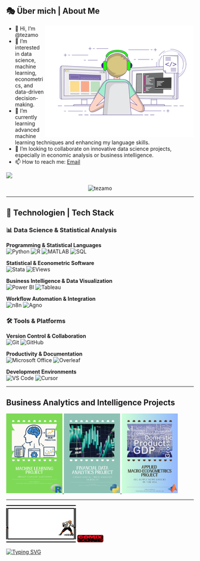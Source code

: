 ## 🎭 Über mich | About Me 

<img align="right" alt="Coding" width="400" src="https://raw.githubusercontent.com/devSouvik/devSouvik/master/gif3.gif">

- 👋 Hi, I’m @tezamo  
- 👀 I’m interested in data science, machine learning, econometrics, and data-driven decision-making.  
- 🌱 I’m currently learning advanced machine learning techniques and enhancing my language skills.  
- 💞️ I’m looking to collaborate on innovative data science projects, especially in economic analysis or business intelligence.  
- 📫 How to reach me:  [Email](mailto:tezamo@web.de) 

![](https://komarev.com/ghpvc/?username=tezamo&base=126&style=for-the-badge)


<p align="center"><img height="180em" src="https://github-profile-summary-cards.vercel.app/api/cards/profile-details?username=tezamo&theme=github" alt="tezamo" align = "center"/></p>

---

## 🚀 Technologien | Tech Stack

### 📊 Data Science & Statistical Analysis

**Programming & Statistical Languages**  
![Python](https://img.shields.io/badge/Python-3776AB?style=for-the-badge&logo=python&logoColor=white)
![R](https://img.shields.io/badge/R-276DC3?style=for-the-badge&logo=r&logoColor=white)
![MATLAB](https://img.shields.io/badge/MATLAB-0076A8?style=for-the-badge&logo=mathworks&logoColor=white)
![SQL](https://img.shields.io/badge/SQL-4479A1?style=for-the-badge&logo=postgresql&logoColor=white)

**Statistical & Econometric Software**  
![Stata](https://img.shields.io/badge/Stata-1B6AC6?style=for-the-badge&logo=stata&logoColor=white)
![EViews](https://img.shields.io/badge/EViews-005BAC?style=for-the-badge&logoColor=white)

**Business Intelligence & Data Visualization**  
![Power BI](https://img.shields.io/badge/Power%20BI-F2C811?style=for-the-badge&logo=powerbi&logoColor=black)
![Tableau](https://img.shields.io/badge/Tableau-E97627?style=for-the-badge&logo=tableau&logoColor=white)

**Workflow Automation & Integration**  
![n8n](https://img.shields.io/badge/n8n-EA4C89?style=for-the-badge&logo=n8n&logoColor=white)
![Agno](https://img.shields.io/badge/Agno-FF3E00?style=for-the-badge&logo=challengecoin&logoColor=white)

### 🛠️ Tools & Platforms

**Version Control & Collaboration**  
![Git](https://img.shields.io/badge/Git-F05032?style=for-the-badge&logo=git&logoColor=white)
![GitHub](https://img.shields.io/badge/GitHub-181717?style=for-the-badge&logo=github&logoColor=white)

**Productivity & Documentation**  
![Microsoft Office](https://img.shields.io/badge/Microsoft%20Office-D83B01?style=for-the-badge&logo=microsoft-office&logoColor=white)
![Overleaf](https://img.shields.io/badge/Overleaf-47A141?style=for-the-badge&logo=overleaf&logoColor=white)

**Development Environments**  
![VS Code](https://img.shields.io/badge/VS%20Code-007ACC?style=for-the-badge&logo=visual-studio-code&logoColor=white)
![Cursor](https://img.shields.io/badge/Cursor-000000?style=for-the-badge&logo=cursor&logoColor=white)

---

Business Analytics and Intelligence Projects
--- 

<p align="center">

<a href="https://github.com/tezamo/breast-cancer-sml-project"> <img src="https://raw.githubusercontent.com/tezamo/tezamo/main/machinelearning2.png" width="30%" /> </a> 
<a href="https://github.com/tezamo/shared-apartment-market-study"> <img src="https://raw.githubusercontent.com/tezamo/tezamo/main/financial2.png" width="30%" /> </a>
<a href="https://github.com/tezamo/oil-shocks-usa"> <img src="https://raw.githubusercontent.com/tezamo/tezamo/main/applied4.png" width="30%" /> </a>
</p>

---

<img src="https://raw.githubusercontent.com/tezamo/tezamo/main/logo2.gif" height="100"> <img src="https://raw.githubusercontent.com/tezamo/tezamo/main/logo.png" height="20">

[![Typing SVG](https://readme-typing-svg.demolab.com/?font=Fira+Code&pause=1000&color=000000&center=false&vCenter=false&width=435&lines=I'm+in+my+own+comic+book+\m/)](https://sunguoqi.com/)

<!---
tezamo/tezamo is a ✨ special ✨ repository because its `README.md` (this file) appears on your GitHub profile.
You can click the Preview link to take a look at your changes.
--->
